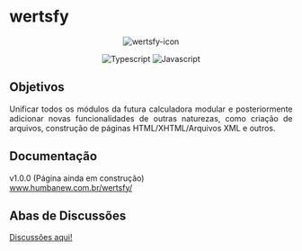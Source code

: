 # wertsfy

<div align="center"> 

  ![wertsfy-icon](https://github.com/humbanew/wertsfy/assets/59739253/5b2241c6-080a-4354-ac25-77aa63c2765e)

  ![Typescript](https://img.shields.io/badge/typescript-cyan.svg?style=for-the-badge&logo=typescript&logoColor=steelblue)
  ![Javascript](https://img.shields.io/badge/javascript-cyan.svg?style=for-the-badge&logo=javascript&logoColor=yellow)

</div>


## Objetivos 

<div align="justify">
  Unificar todos os módulos da futura calculadora modular e posteriormente adicionar novas funcionalidades de outras naturezas, como criação de arquivos, construção de páginas HTML/XHTML/Arquivos XML e outros.
</div>

## Documentação

v1.0.0 (Página ainda em construção)<br> www.humbanew.com.br/wertsfy/

## Abas de Discussões

<a href="https://github.com/humbanew/wertsfy/discussions">Discussões aqui!</a>
